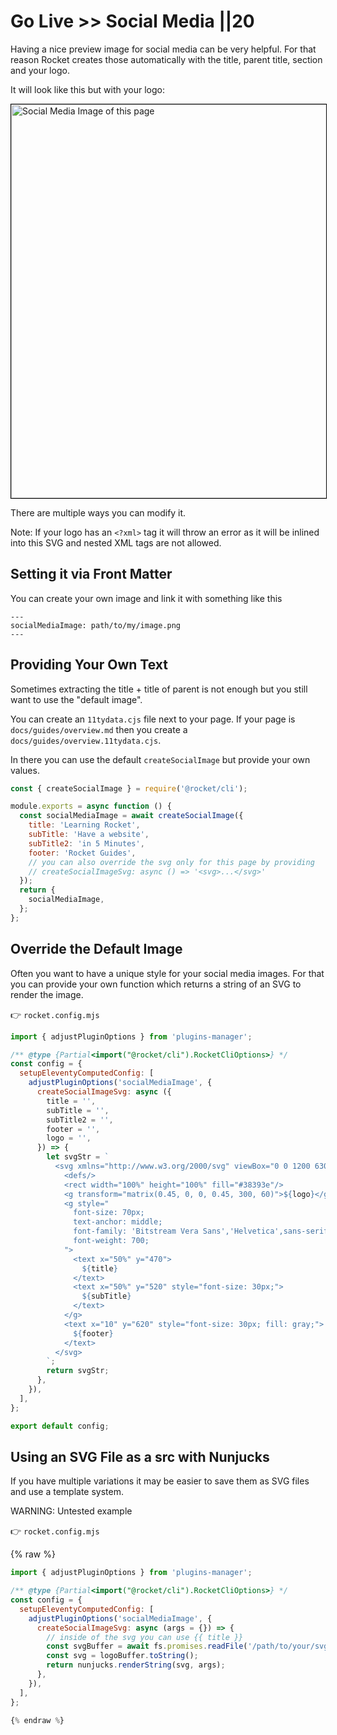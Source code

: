 # Go Live >> Social Media ||20

Having a nice preview image for social media can be very helpful.
For that reason Rocket creates those automatically with the title, parent title, section and your logo.

It will look like this but with your logo:

<img src="{{ socialMediaImage }}" width="1200" height="630" alt="Social Media Image of this page" style="border: 1px solid #000" />

There are multiple ways you can modify it.

Note: If your logo has an `<?xml>` tag it will throw an error as it will be inlined into this SVG and nested XML tags are not allowed.

## Setting it via Front Matter

You can create your own image and link it with something like this

```
---
socialMediaImage: path/to/my/image.png
---
```

## Providing Your Own Text

Sometimes extracting the title + title of parent is not enough but you still want to use the "default image".

You can create an `11tydata.cjs` file next to your page. If your page is `docs/guides/overview.md` then you create a `docs/guides/overview.11tydata.cjs`.

In there you can use the default `createSocialImage` but provide your own values.

```js
const { createSocialImage } = require('@rocket/cli');

module.exports = async function () {
  const socialMediaImage = await createSocialImage({
    title: 'Learning Rocket',
    subTitle: 'Have a website',
    subTitle2: 'in 5 Minutes',
    footer: 'Rocket Guides',
    // you can also override the svg only for this page by providing
    // createSocialImageSvg: async () => '<svg>...</svg>'
  });
  return {
    socialMediaImage,
  };
};
```

## Override the Default Image

Often you want to have a unique style for your social media images.
For that you can provide your own function which returns a string of an SVG to render the image.

👉 `rocket.config.mjs`

```js
import { adjustPluginOptions } from 'plugins-manager';

/** @type {Partial<import("@rocket/cli").RocketCliOptions>} */
const config = {
  setupEleventyComputedConfig: [
    adjustPluginOptions('socialMediaImage', {
      createSocialImageSvg: async ({
        title = '',
        subTitle = '',
        subTitle2 = '',
        footer = '',
        logo = '',
      }) => {
        let svgStr = `
          <svg xmlns="http://www.w3.org/2000/svg" viewBox="0 0 1200 630" style="fill: #ecedef;">
            <defs/>
            <rect width="100%" height="100%" fill="#38393e"/>
            <g transform="matrix(0.45, 0, 0, 0.45, 300, 60)">${logo}</g>
            <g style="
              font-size: 70px;
              text-anchor: middle;
              font-family: 'Bitstream Vera Sans','Helvetica',sans-serif;
              font-weight: 700;
            ">
              <text x="50%" y="470">
                ${title}
              </text>
              <text x="50%" y="520" style="font-size: 30px;">
                ${subTitle}
              </text>
            </g>
            <text x="10" y="620" style="font-size: 30px; fill: gray;">
              ${footer}
            </text>
          </svg>
        `;
        return svgStr;
      },
    }),
  ],
};

export default config;
```

## Using an SVG File as a src with Nunjucks

If you have multiple variations it may be easier to save them as SVG files and use a template system.

WARNING: Untested example

👉 `rocket.config.mjs`

{% raw %}

```js
import { adjustPluginOptions } from 'plugins-manager';

/** @type {Partial<import("@rocket/cli").RocketCliOptions>} */
const config = {
  setupEleventyComputedConfig: [
    adjustPluginOptions('socialMediaImage', {
      createSocialImageSvg: async (args = {}) => {
        // inside of the svg you can use {{ title }}
        const svgBuffer = await fs.promises.readFile('/path/to/your/svg/file');
        const svg = logoBuffer.toString();
        return nunjucks.renderString(svg, args);
      },
    }),
  ],
};

{% endraw %}
```
